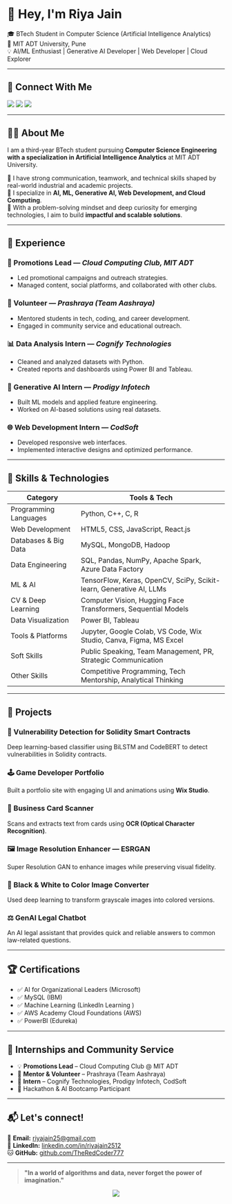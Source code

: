 <!-- README.md for TheRedCoder777 -->

<div align="left">

# 👋 Hey, I'm Riya Jain

🎓 BTech Student in Computer Science (Artificial Intelligence Analytics)  
🏫 MIT ADT University, Pune  
💡 AI/ML Enthusiast | Generative AI Developer | Web Developer | Cloud Explorer 

</div>

---

## 🔗 Connect With Me

<p align="left">
  <a href="mailto:riyaajain25@gmail.com"><img src="https://img.shields.io/badge/Gmail-D14836?style=for-the-badge&logo=gmail&logoColor=white" /></a>
  <a href="https://www.linkedin.com/in/riyajain2512"><img src="https://img.shields.io/badge/LinkedIn-0077B5?style=for-the-badge&logo=linkedin&logoColor=white" /></a>
  <a href="https://github.com/TheRedCoder777"><img src="https://img.shields.io/badge/GitHub-100000?style=for-the-badge&logo=github&logoColor=white" /></a>
</p>

---

## 🙋‍♀️ About Me

I am a third-year BTech student pursuing **Computer Science Engineering with a specialization in Artificial Intelligence Analytics** at MIT ADT University.

🔹 I have strong communication, teamwork, and technical skills shaped by real-world industrial and academic projects.  
🔹 I specialize in **AI, ML, Generative AI, Web Development, and Cloud Computing**.  
🔹 With a problem-solving mindset and deep curiosity for emerging technologies, I aim to build **impactful and scalable solutions**.  

---

## 💼 Experience

### 🎯 Promotions Lead — *Cloud Computing Club, MIT ADT*
- Led promotional campaigns and outreach strategies.
- Managed content, social platforms, and collaborated with other clubs.

### 🙌 Volunteer — *Prashraya (Team Aashraya)*
- Mentored students in tech, coding, and career development.
- Engaged in community service and educational outreach.

### 📊 Data Analysis Intern — *Cognify Technologies*
- Cleaned and analyzed datasets with Python.
- Created reports and dashboards using Power BI and Tableau.

### 🤖 Generative AI Intern — *Prodigy Infotech*
- Built ML models and applied feature engineering.
- Worked on AI-based solutions using real datasets.

### 🌐 Web Development Intern — *CodSoft*
- Developed responsive web interfaces.
- Implemented interactive designs and optimized performance.

---

## 🧠 Skills & Technologies

| Category                | Tools & Tech                                                                 |
|------------------------|------------------------------------------------------------------------------|
| Programming Languages  | Python, C++, C, R                                                            |
| Web Development        | HTML5, CSS, JavaScript, React.js                                             |
| Databases & Big Data   | MySQL, MongoDB, Hadoop                                                       |
| Data Engineering       | SQL, Pandas, NumPy, Apache Spark, Azure Data Factory                         |
| ML & AI                | TensorFlow, Keras, OpenCV, SciPy, Scikit-learn, Generative AI, LLMs          |
| CV & Deep Learning     | Computer Vision, Hugging Face Transformers, Sequential Models                |
| Data Visualization     | Power BI, Tableau                                                            |
| Tools & Platforms      | Jupyter, Google Colab, VS Code, Wix Studio, Canva, Figma, MS Excel           |
| Soft Skills            | Public Speaking, Team Management, PR, Strategic Communication                |
| Other Skills           | Competitive Programming, Tech Mentorship, Analytical Thinking                |

---

## 🚀 Projects

### 🔐 Vulnerability Detection for Solidity Smart Contracts
Deep learning-based classifier using BiLSTM and CodeBERT to detect vulnerabilities in Solidity contracts.

### 🕹️ Game Developer Portfolio
Built a portfolio site with engaging UI and animations using **Wix Studio**.

### 🧾 Business Card Scanner
Scans and extracts text from cards using **OCR (Optical Character Recognition)**.

### 🖼️ Image Resolution Enhancer — ESRGAN
Super Resolution GAN to enhance images while preserving visual fidelity.

### 🎨 Black & White to Color Image Converter
Used deep learning to transform grayscale images into colored versions.

### ⚖️ GenAI Legal Chatbot
An AI legal assistant that provides quick and reliable answers to common law-related questions.

---

## 🏆 Certifications

- ✅ AI for Organizational Leaders (Microsoft)  
- ✅ MySQL (IBM)  
- ✅ Machine Learning (LinkedIn Learning )  
- ✅ AWS Academy Cloud Foundations (AWS)
- ✅ PowerBI (Edureka) 

---

## 🤝 Internships and Community Service

- 💡 **Promotions Lead** – Cloud Computing Club @ MIT ADT  
- 🧠 **Mentor & Volunteer** – Prashraya (Team Aashraya)  
- 💼 **Intern** – Cognify Technologies, Prodigy Infotech, CodSoft  
- 🚀 Hackathon & AI Bootcamp Participant  

---

## 📬 Let's connect!

📧 **Email:** [riyajain25@gmail.com](mailto:riyajain777@gmail.com)  
🔗 **LinkedIn:** [linkedin.com/in/riyajain2512](https://linkedin.com/in/riyajain2512)  
🐱 **GitHub:** [github.com/TheRedCoder777](https://github.com/TheRedCoder777)

---

> **"In a world of algorithms and data, never forget the power of imagination."**


<p align="center">
  <img src="https://readme-typing-svg.herokuapp.com?font=Fira+Code&pause=1000&center=true&vCenter=true&multiline=true&width=500&lines=Keep+coding+and+keep+exploring+💖" />
</p>
